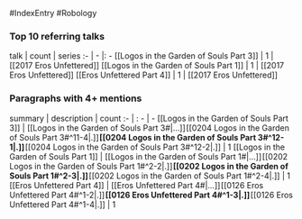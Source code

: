 #IndexEntry #Robology

### Top 10 referring talks
talk | count | series
:- | - |: -
[[Logos in the Garden of Souls Part 3]] | 1 | [[2017 Eros Unfettered]]
[[Logos in the Garden of Souls Part 1]] | 1 | [[2017 Eros Unfettered]]
[[Eros Unfettered Part 4]] | 1 | [[2017 Eros Unfettered]]

### Paragraphs with 4+ mentions
summary | description | count
:- | : - | -
[[Logos in the Garden of Souls Part 3]] | [[Logos in the Garden of Souls Part 3#\|...]] [[0204 Logos in the Garden of Souls Part 3#^11-4\|.]] **[[0204 Logos in the Garden of Souls Part 3#^12-1\|.]]** [[0204 Logos in the Garden of Souls Part 3#^12-2\|.]] | 1
[[Logos in the Garden of Souls Part 1]] | [[Logos in the Garden of Souls Part 1#\|...]] [[0202 Logos in the Garden of Souls Part 1#^2-2\|.]] **[[0202 Logos in the Garden of Souls Part 1#^2-3\|.]]** [[0202 Logos in the Garden of Souls Part 1#^2-4\|.]] | 1
[[Eros Unfettered Part 4]] | [[Eros Unfettered Part 4#\|...]] [[0126 Eros Unfettered Part 4#^1-2\|.]] **[[0126 Eros Unfettered Part 4#^1-3\|.]]** [[0126 Eros Unfettered Part 4#^1-4\|.]] | 1

